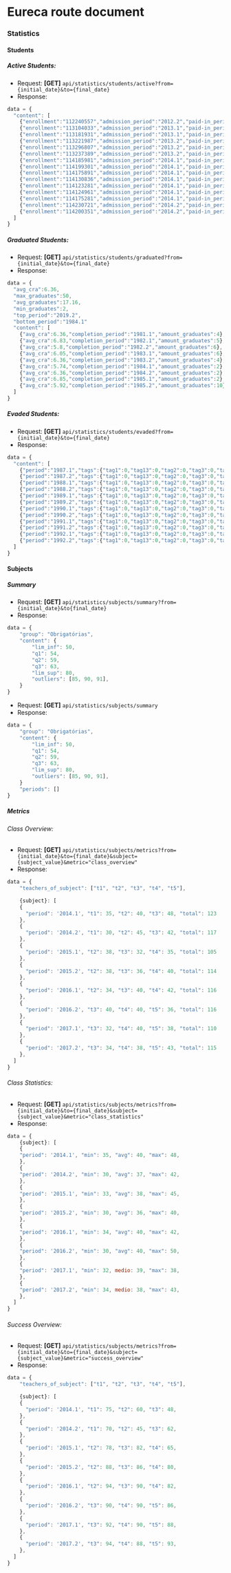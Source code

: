 # Eureca route document

### Statistics

#### Students

##### Active Students:

- Request: **[GET]** `api/statistics/students/active?from={initial_date}&to={final_date}`
- Response:

```javascript
data = {
  "content": [
    {"enrollment":"112240557","admission_period":"2012.2","paid-in_periods":14,"percentage_completed":91.84},
    {"enrollment":"113104033","admission_period":"2013.1","paid-in_periods":14,"percentage_completed":91.84},
    {"enrollment":"113181931","admission_period":"2013.1","paid-in_periods":13,"percentage_completed":57.14},
    {"enrollment":"113221987","admission_period":"2013.2","paid-in_periods":13,"percentage_completed":81.63},
    {"enrollment":"113296807","admission_period":"2013.2","paid-in_periods":13,"percentage_completed":97.96},
    {"enrollment":"113237389","admission_period":"2013.2","paid-in_periods":11,"percentage_completed":39.8},
    {"enrollment":"114185981","admission_period":"2014.1","paid-in_periods":11,"percentage_completed":80.61},
    {"enrollment":"114199301","admission_period":"2014.1","paid-in_periods":12,"percentage_completed":82.65},
    {"enrollment":"114175891","admission_period":"2014.1","paid-in_periods":12,"percentage_completed":75.51},
    {"enrollment":"114130836","admission_period":"2014.1","paid-in_periods":11,"percentage_completed":66.33},
    {"enrollment":"114123281","admission_period":"2014.1","paid-in_periods":12,"percentage_completed":85.71},
    {"enrollment":"114124961","admission_period":"2014.1","paid-in_periods":12,"percentage_completed":88.78},
    {"enrollment":"114175281","admission_period":"2014.1","paid-in_periods":12,"percentage_completed":66.33},
    {"enrollment":"114230721","admission_period":"2014.2","paid-in_periods":10,"percentage_completed":60.2},
    {"enrollment":"114200351","admission_period":"2014.2","paid-in_periods":11,"percentage_completed":78.57},
  ]
}
```

##### Graduated Students:

- Request: **[GET]** `api/statistics/students/graduated?from={initial_date}&to={final_date}`
- Response:

```javascript
data = {
  "avg_cra":6.36,
  "max_graduates":50,
  "avg_graduates":17.16,
  "min_graduates":2,
  "top_period":"2019.2",
  "bottom_period":"1984.1"
  "content": [
    {"avg_cra":6.36,"completion_period":"1981.1","amount_graduates":4},
    {"avg_cra":6.83,"completion_period":"1982.1","amount_graduates":5},
    {"avg_cra":5.8,"completion_period":"1982.2","amount_graduates":6},
    {"avg_cra":6.05,"completion_period":"1983.1","amount_graduates":6},
    {"avg_cra":6.36,"completion_period":"1983.2","amount_graduates":4},
    {"avg_cra":5.74,"completion_period":"1984.1","amount_graduates":2},
    {"avg_cra":6.36,"completion_period":"1984.2","amount_graduates":2},
    {"avg_cra":6.85,"completion_period":"1985.1","amount_graduates":2},
    {"avg_cra":5.92,"completion_period":"1985.2","amount_graduates":10}
  ]
}
```

##### Evaded Students:

- Request: **[GET]** `api/statistics/students/evaded?from={initial_date}&to={final_date}`
- Response:

```javascript
data = {
  "content": [
    {"period":"1987.1","tags":{"tag1":0,"tag13":0,"tag2":0,"tag3":0,"tag4":0,"tag5":0,"tag6":0,"tag7":0,"tag8":0,"tag9":0}},
    {"period":"1987.2","tags":{"tag1":0,"tag13":0,"tag2":0,"tag3":0,"tag4":0,"tag5":0,"tag6":0,"tag7":0,"tag8":0,"tag9":0}},
    {"period":"1988.1","tags":{"tag1":0,"tag13":0,"tag2":0,"tag3":0,"tag4":0,"tag5":0,"tag6":0,"tag7":0,"tag8":0,"tag9":0}},
    {"period":"1988.2","tags":{"tag1":0,"tag13":0,"tag2":0,"tag3":0,"tag4":0,"tag5":0,"tag6":0,"tag7":0,"tag8":0,"tag9":0}},
    {"period":"1989.1","tags":{"tag1":0,"tag13":0,"tag2":0,"tag3":0,"tag4":0,"tag5":0,"tag6":0,"tag7":0,"tag8":0,"tag9":0}},
    {"period":"1989.2","tags":{"tag1":0,"tag13":0,"tag2":0,"tag3":0,"tag4":0,"tag5":0,"tag6":0,"tag7":0,"tag8":0,"tag9":0}},
    {"period":"1990.1","tags":{"tag1":0,"tag13":0,"tag2":0,"tag3":0,"tag4":0,"tag5":0,"tag6":0,"tag7":0,"tag8":0,"tag9":0}},
    {"period":"1990.2","tags":{"tag1":0,"tag13":0,"tag2":0,"tag3":0,"tag4":0,"tag5":0,"tag6":0,"tag7":0,"tag8":0,"tag9":0}},
    {"period":"1991.1","tags":{"tag1":0,"tag13":0,"tag2":0,"tag3":0,"tag4":0,"tag5":0,"tag6":0,"tag7":0,"tag8":0,"tag9":0}},
    {"period":"1991.2","tags":{"tag1":0,"tag13":0,"tag2":0,"tag3":0,"tag4":0,"tag5":0,"tag6":0,"tag7":0,"tag8":0,"tag9":0}},
    {"period":"1992.1","tags":{"tag1":0,"tag13":0,"tag2":0,"tag3":0,"tag4":0,"tag5":0,"tag6":0,"tag7":0,"tag8":0,"tag9":0}},
    {"period":"1992.2","tags":{"tag1":0,"tag13":0,"tag2":0,"tag3":0,"tag4":0,"tag5":0,"tag6":0,"tag7":0,"tag8":0,"tag9":0}},
  ]
}
```

#### Subjects

##### Summary
- Request: **[GET]** `api/statistics/subjects/summary?from={initial_date}&to{final_date}`
- Response: 
```javascript
data = {
    "group": "Obrigatórias",
    "content": {
        "lim_inf": 50,
        "q1": 54,
        "q2": 59,
        "q3": 63,
        "lim_sup": 80,
        "outliers": [85, 90, 91],
    }
}
```

- Request: **[GET]** `api/statistics/subjects/summary`
- Response: 
```javascript
data = {
    "group": "Obrigatórias",
    "content": {
        "lim_inf": 50,
        "q1": 54,
        "q2": 59,
        "q3": 63,
        "lim_sup": 80,
        "outliers": [85, 90, 91],
    }
    "periods": []
}
```

##### Metrics

###### Class Overview:
- Request: **[GET]** `api/statistics/subjects/metrics?from={initial_date}&to={final_date}&subject={subject_value}&metric="class_overview"`
- Response:

```javascript
data = {
    "teachers_of_subject": ["t1", "t2", "t3", "t4", "t5"],

    {subject}: [
    {
      "period": '2014.1', "t1": 35, "t2": 40, "t3": 48, "total": 123
    },
    {
      "period": '2014.2', "t1": 30, "t2": 45, "t3": 42, "total": 117
    },
    {
      "period": '2015.1', "t2": 38, "t3": 32, "t4": 35, "total": 105
    },
    {
      "period": '2015.2', "t2": 38, "t3": 36, "t4": 40, "total": 114
    },
    {
      "period": '2016.1', "t2": 34, "t3": 40, "t4": 42, "total": 116
    },
    {
      "period": '2016.2', "t3": 40, "t4": 40, "t5": 36, "total": 116
    },
    {
      "period": '2017.1', "t3": 32, "t4": 40, "t5": 38, "total": 110
    },
    {
      "period": '2017.2', "t3": 34, "t4": 38, "t5": 43, "total": 115
    },
  ]
}
```

###### Class Statistics:
- Request: **[GET]** `api/statistics/subjects/metrics?from={initial_date}&to={final_date}&subject={subject_value}&metric="class_statistics"`
- Response:

```javascript
data = {
    {subject}: [
    {
    "period": '2014.1', "min": 35, "avg": 40, "max": 48, 
    },
    {
    "period": '2014.2', "min": 30, "avg": 37, "max": 42, 
    },
    {
    "period": '2015.1', "min": 33, "avg": 38, "max": 45, 
    },
    {
    "period": '2015.2', "min": 30, "avg": 36, "max": 40, 
    },
    {
    "period": '2016.1', "min": 34, "avg": 40, "max": 42, 
    },
    {
    "period": '2016.2', "min": 30, "avg": 40, "max": 50, 
    },
    {
    "period": '2017.1', "min": 32, medio: 39, "max": 38, 
    },
    {
    "period": '2017.2', "min": 34, medio: 38, "max": 43, 
    },
  ]
}
```

###### Success Overview:
- Request: **[GET]** `api/statistics/subjects/metrics?from={initial_date}&to={final_date}&subject={subject_value}&metric="success_overview"`
- Response:

```javascript
data = {
    "teachers_of_subject": ["t1", "t2", "t3", "t4", "t5"],

    {subject}: [
    {
      "period": '2014.1', "t1": 75, "t2": 60, "t3": 48, 
    },
    {
      "period": '2014.2', "t1": 70, "t2": 45, "t3": 62, 
    },
    {
      "period": '2015.1', "t2": 78, "t3": 82, "t4": 65, 
    },
    {
      "period": '2015.2', "t2": 88, "t3": 86, "t4": 80, 
    },
    {
      "period": '2016.1', "t2": 94, "t3": 90, "t4": 82, 
    },
    {
      "period": '2016.2', "t3": 90, "t4": 90, "t5": 86, 
    },
    {
      "period": '2017.1', "t3": 92, "t4": 90, "t5": 88, 
    },
    {
      "period": '2017.2', "t3": 94, "t4": 88, "t5": 93, 
    },
  ]
}
```


